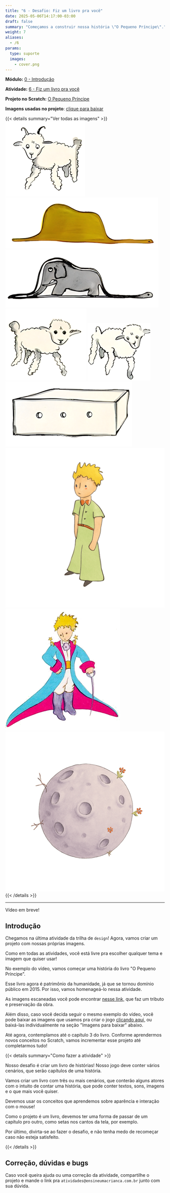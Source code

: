 ```yaml
---
title: "6 - Desafio: Fiz um livro pra você"
date: 2025-05-06T14:17:00-03:00
draft: false
summary: "Começamos a construir nossa história \"O Pequeno Príncipe\"."
weight: 7
aliases:
  - /6
params:
  type: suporte
  images:
    - cover.png
---
```


**Módulo:** [0 - Introdução](https://projects.raspberrypi.org/pt-BR/pathways/scratch-intro)

**Atividade:** [6 - Fiz um livro pra você](https://projects.raspberrypi.org/pt-BR/projects/i-made-you-a-book)

**Projeto no Scratch:** [O Pequeno Príncipe](https://scratch.mit.edu/projects/1171484203/)

**Imagens usadas no projeto**: [clique para baixar](./imagens/completo.zip)

{{< details summary="Ver todas as imagens" >}}
<img class="border-1" alt="" src="./imagens/cabra.png"/>
<img class="border-1" alt="" src="./imagens/jiboia_elefante_opaco.png"/>
<img class="border-1" alt="" src="./imagens/jiboia_elefante_raiox.png"/>
<img class="border-1" alt="" src="./imagens/ovelha_1.png"/>
<img class="border-1" alt="" src="./imagens/ovelha_2.png"/>
<img class="border-1" alt="" src="./imagens/ovelha_pequena.png"/>
<img class="border-1" alt="" src="./imagens/pequeno_principe.png"/>
<img class="border-1" alt="" src="./imagens/pessoinha_incrivel_pequeno_principe.png"/>
<img class="border-1" alt="" src="./imagens/planeta.png"/>
{{< /details >}}

---

Vídeo em breve!

## Introdução

Chegamos na última atividade da trilha de `design`! Agora, vamos criar um projeto com nossas próprias imagens.

Como em todas as atividades, você está livre pra escolher qualquer tema e imagem que quiser usar!

No exemplo do vídeo, vamos começar uma história do livro "O Pequeno Príncipe".

Esse livro agora é patrimônio da humanidade, já que se tornou domínio público em 2015. Por isso, vamos homenageá-lo nessa atividade.

As imagens escaneadas você pode encontrar [nesse link,](http://users.uoa.gr/~nektar/arts/tributes/antoine_de_saint-exupery_le_petit_prince/the_little_prince.htm) que faz um tributo e preservação da obra.

Além disso, caso você decida seguir o mesmo exemplo do vídeo, você pode baixar as imagens que usamos pra criar o jogo [clicando aqui,](./imagens/completo.zip) ou baixá-las individualmente na seção "Imagens para baixar" abaixo.

Até agora, contemplamos até o capítulo 3 do livro. Conforme aprendermos novos conceitos no Scratch, vamos incrementar esse projeto até completarmos tudo!

{{< details summary="Como fazer a atividade" >}}

Nosso desafio é criar um livro de histórias! Nosso jogo deve conter vários cenários, que serão capítulos de uma história.

Vamos criar um livro com três ou mais cenários, que conterão alguns atores com o intuito de contar uma história, que pode conter textos, sons, imagens e o que mais você quiser.

Devemos usar os conceitos que aprendemos sobre aparência e interação com o mouse!

Como o projeto é um livro, devemos ter uma forma de passar de um capítulo pro outro, como setas nos cantos da tela, por exemplo.

Por último, divirta-se ao fazer o desafio, e não tenha medo de recomeçar caso não esteja satisfeito.

{{< /details >}}



## Correção, dúvidas e bugs

Caso você queira ajuda ou uma correção da atividade, compartilhe o projeto e mande o link pra `atividades@ensineumacrianca.com.br` junto com sua dúvida.
